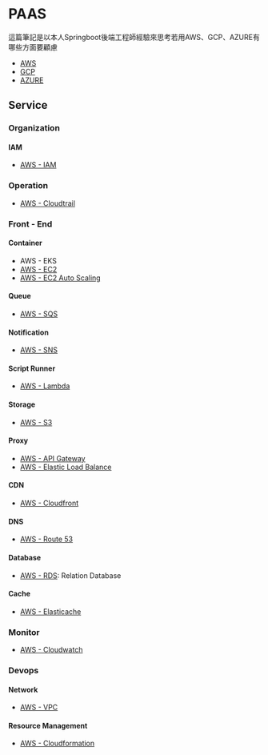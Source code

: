 # PAAS
這篇筆記是以本人Springboot後端工程師經驗來思考若用AWS、GCP、AZURE有哪些方面要顧慮

* [AWS](aws/readme.md)
* [GCP](gcp/readme.md)
* [AZURE](azure/readme.md)

## Service
### Organization
#### IAM
* [AWS - IAM](aws/service/iam.md)

### Operation
* [AWS - Cloudtrail](aws/service/cloudtrail.md)

### Front - End

####  Container
* AWS - EKS
* [AWS - EC2](aws/service/ec2.md)
* [AWS - EC2 Auto Scaling](aws/service/ec2_auto_scaling.md)

#### Queue
* [AWS - SQS](aws/service/sqs.md)

#### Notification
* [AWS - SNS](aws/service/sns.md)

#### Script Runner
* [AWS - Lambda](aws/service/lambda.md)

#### Storage
* [AWS - S3](aws/service/s3.md)

#### Proxy
* [AWS - API Gateway](aws/service/api_getway.md)
* [AWS - Elastic Load Balance](aws/service/api_getway.md)

#### CDN
* [AWS - Cloudfront](aws/service/cloudfront.md)

#### DNS
* [AWS - Route 53](aws/service/route53.md)

#### Database
* [AWS - RDS](aws/service/rds.md): Relation Database

#### Cache
* [AWS - Elasticache](aws/service/elasticache.md)

### Monitor
* [AWS - Cloudwatch](aws/service/cloudwatch.md)

### Devops
#### Network
* [AWS - VPC](aws/service/vpc.md)

#### Resource Management
* [AWS - Cloudformation](aws/service/cloudfront.md)